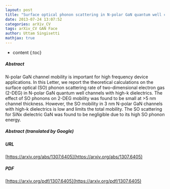 ```yaml
---
layout: post
title: "Surface optical phonon scattering in N-polar GaN quantum well channels"
date: 2013-07-24 13:07:52
categories: arXiv_CV
tags: arXiv_CV GAN Face
author: Uttam Singisetti
mathjax: true
---
```


* content
{:toc}

##### Abstract
N-polar GaN channel mobility is important for high frequency device applications. In this Letter, we report the theoretical calculations on the surface optical (SO) phonon scattering rate of two-dimensional electron gas (2-DEG) in N-polar GaN quantum well channels with high-k dielectrics. The effect of SO phonons on 2-DEG mobility was found to be small at >5 nm channel thickness. However, the SO mobility in 3 nm N-polar GaN channels with high-k dielectrics is low and limits the total mobility. The SO scattering for SiNx dielectric GaN was found to be negligible due to its high SO phonon energy.

##### Abstract (translated by Google)


##### URL
[https://arxiv.org/abs/1307.6405](https://arxiv.org/abs/1307.6405)

##### PDF
[https://arxiv.org/pdf/1307.6405](https://arxiv.org/pdf/1307.6405)

